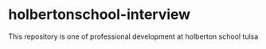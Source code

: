 # holbertonschool-interview
This repository is one of professional development at holberton school tulsa 
